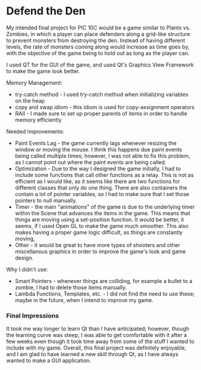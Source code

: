 # Defend the Den

My intended final project for PIC 10C would be a game similar to Plants vs. Zombies, in which a player can place defenders along a grid-like structure to prevent monsters from destroying the den. Instead of having different levels, the rate of 
monsters coming along would increase as time goes by, with the objective of the game being to hold out as long as the player can.

I used QT for the GUI of the game, and used Qt's Graphics View Framework to make the game look better.

Memory Management:
* try-catch method - I used try-catch method when initializing variables on the heap
* copy and swap idiom - this idiom is used for copy-assignment operators
* RAII - I made sure to set up proper parents of items in order to handle memory efficiently

Needed Improvements:
* Paint Events Lag - the game currently lags whenever resizing the window or moving the mouse. I think this happens due paint events being called multiple times; however, I was not able to fix this problem, as I cannot point out where the paint events are being called.
* Optimization - Due to the way I designed the game initially, I had to include some functions that call other functions as a relay. This is not as efficient as I would like, as it seems like there are two functions for different classes that only do one thing. There are also containers the contain a lot of pointer variables, so I had to make sure that I set those pointers to null manually. 
* Timer - the main "animations" of the game is due to the underlying timer within the Scene that advances the items in the game. This means that things are moving using a set-position function. It would be better, it seems, if I used Open GL to make the game much smoother. This also makes having a proper game logic difficult, as things are constantly moving,
* Other - it would be great to have more types of shooters and other miscellanous graphics in order to improve the game's look and game design. 

Why I didn't use:
* Smart Pointers - whenever things are colliding, for example a bullet to a zombie, I had to delete those items manually.
* Lambda Functions, Templates, etc. - I did not find the need to use these; maybe in the future, when I intend to improve my game.

### Final Impressions

It took me way longer to learn Qt than I have anticipated; however, though the learning curve was steep, I was able to get comfortable with it after a few weeks even though it took time away from some of the stuff I wanted to include with my game. Overall, this final project was definitely enjoyable, and I am glad to have learned a new skill through Qt, as I have always wanted to make a GUI application. 
